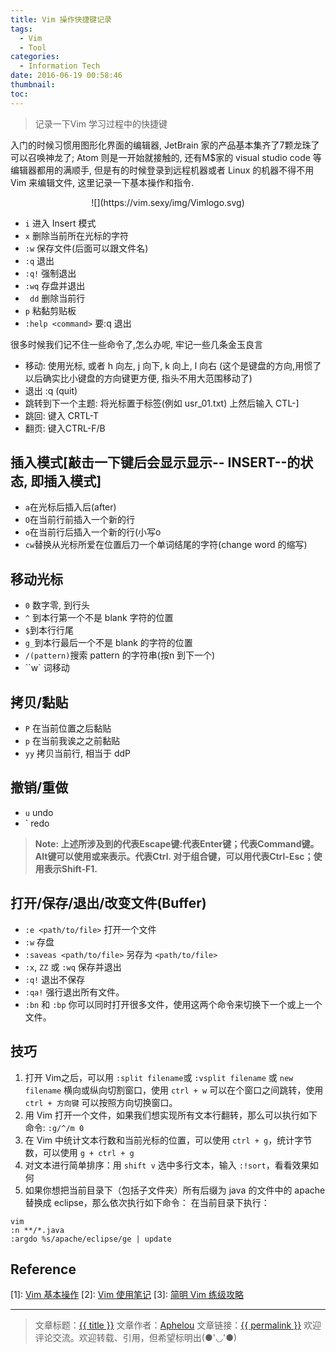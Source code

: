 ```yaml
---
title: Vim 操作快捷键记录
tags:
  - Vim
  - Tool
categories:
  - Information Tech
date: 2016-06-19 00:58:46
thumbnail:
toc:
---
```


> 记录一下Vim 学习过程中的快捷键    

入门的时候习惯用图形化界面的编辑器, JetBrain 家的产品基本集齐了7颗龙珠了可以召唤神龙了; Atom 则是一开始就接触的, 还有M$家的 visual studio code 等编辑器都用的满顺手, 但是有的时候登录到远程机器或者 Linux 的机器不得不用 Vim 来编辑文件, 这里记录一下基本操作和指令.
<center>![](https://vim.sexy/img/Vimlogo.svg)</center>
<!--more-->     

- `i` 进入 Insert 模式
- `x` 删除当前所在光标的字符
- `:w` 保存文件(后面可以跟文件名)
- `:q` 退出
- `:q!` 强制退出
- `:wq` 存盘并退出
- ` dd` 删除当前行
- `p` 粘黏剪贴板
- `:help <command>` 要:q 退出

很多时候我们记不住一些命令了,怎么办呢, 牢记一些几条金玉良言
- 移动: 使用光标, 或者 h 向左, j 向下, k 向上, l 向右 (这个是键盘的方向,用惯了以后确实比小键盘的方向键更方便, 指头不用大范围移动了)
- 退出 :q (quit)
- 跳转到下一个主题: 将光标置于标签(例如 usr_01.txt) 上然后输入 CTL-]
- 跳回: 键入 CRTL-T
- 翻页: 键入CTRL-F/B

## 插入模式[敲击一下键后会显示显示-- INSERT--的状态, 即插入模式]
- `a`在光标后插入后(after)
- `O`在当前行前插入一个新的行
- `o`在当前行后插入一个新的行(小写o
- `cw`替换从光标所爱在位置后刀一个单词结尾的字符(change word 的缩写)

## 移动光标
- `0` 数字零, 到行头
- `^` 到本行第一个不是 blank 字符的位置
- `$`到本行行尾
- `g_`到本行最后一个不是 blank 的字符的位置
- `/(pattern)`搜索 pattern 的字符串(按n 到下一个)
- ``w` 词移动
## 拷贝/黏贴
- `P` 在当前位置之后黏贴
- `p` 在当前我诶之之前黏贴
- `yy` 拷贝当前行, 相当于 ddP

## 撤销/重做
- `u` undo
- `<C-r> redo  

>**Note: 上述所涉及到的<Esc>代表Escape键:<CR>代表Enter键；<D>代表Command键。
Alt键可以使用<M-key>或<A-key>来表示。<C>代表Ctrl.
对于组合键，可以用<C-Esc>代表Ctrl-Esc；使用<S-F1>表示Shift-F1.**

## 打开/保存/退出/改变文件(Buffer)
- `:e <path/to/file>` 打开一个文件
- `:w` 存盘
- `:saveas <path/to/file>` 另存为 `<path/to/file>`
- `:x`, `ZZ` 或 `:wq` 保存并退出
- `:q!` 退出不保存
- `:qa!` 强行退出所有文件。
- `:bn` 和 `:bp` 你可以同时打开很多文件，使用这两个命令来切换下一个或上一个文件。


## 技巧
1. 打开 Vim之后，可以用 `:split filename`或 `:vsplit filename` 或 `new filename` 横向或纵向切割窗口，使用 `ctrl + w` 可以在个窗口之间跳转，使用 `ctrl + 方向键` 可以按照方向切换窗口。
2. 用 Vim 打开一个文件，如果我们想实现所有文本行翻转，那么可以执行如下命令: `:g/^/m 0`
3. 在 Vim 中统计文本行数和当前光标的位置，可以使用 `ctrl + g`，统计字节数，可以使用 `g + ctrl + g`
4. 对文本进行简单排序：用 `shift v` 选中多行文本，输入 `:!sort`，看看效果如何
5. 如果你想把当前目录下（包括子文件夹）所有后缀为 java 的文件中的 apache 替换成 eclipse，那么依次执行如下命令： 在当前目录下执行：

```shell
vim
:n **/*.java
:argdo %s/apache/eclipse/ge | update
```

## Reference
[1]: [Vim 基本操作](http://wdxtub.com/2016/03/24/vim-basic-op/)
[2]: [Vim 使用笔记](http://www.cnblogs.com/jiqingwu/archive/2012/06/14/vim_notes.html#id8)
[3]: [简明 Vim 练级攻略](http://coolshell.cn/articles/5426.html)

---

> 文章标题：<a href='{{ permalink }}' title='{{ title }}' >{{ title }}</a>
> 文章作者：[Aphelou](http://www.metideas.com)
> 文章链接：<a href='{{ permalink }}' title='{{ title }}' >{{ permalink }}</a>
> 欢迎评论交流。欢迎转载、引用，但希望标明出(●'◡'●)
